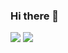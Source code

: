 ### Hi there 👋
![](https://github.com/yrucrew/github-stats/blob/master/generated/overview.svg)
![](https://github.com/yrucrew/github-stats/blob/master/generated/languages.svg)
<!--
**yrucrew/yrucrew** is a ✨ _special_ ✨ repository because its `README.md` (this file) appears on your GitHub profile.

Here are some ideas to get you started:

- 🔭 I’m currently working on ...
- 🌱 I’m currently learning ...
- 👯 I’m looking to collaborate on ...
- 🤔 I’m looking for help with ...
- 💬 Ask me about ...
- 📫 How to reach me: ...
- 😄 Pronouns: ...
- ⚡ Fun fact: ...
-->
